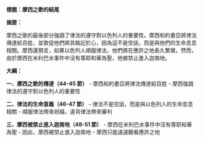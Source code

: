 **標題：摩西之歌的結尾**

**摘要：**

摩西之歌的最後部分強調了律法的遵守對以色列人的重要性。摩西和約書亞將律法傳達給百姓，並敦促他們將其銘記於心，因為這不是空話，而是與他們的生命息息相關。摩西還預言，如果以色列人順服律法，他們將在應許之地長久繁榮。然而，由於摩西在米利巴水事件中沒有尊耶和華為聖，他被禁止進入迦南地。

**大綱：**

**一、摩西之歌的傳達（44-45 節）**
    - 摩西和約書亞將律法傳達給百姓
    - 摩西強調律法的遵守對以色列人的重要性

**二、律法的生命意義（46-47 節）**
    - 律法不是空話，而是與以色列人的生命息息相關
    - 順服律法帶來祝福，違背律法帶來審判

**三、摩西被禁止進入迦南地（48-51 節）**
    - 摩西在米利巴水事件中沒有尊耶和華為聖
    - 因此，摩西被禁止進入迦南地
    - 摩西只能遠遠觀看應許之地